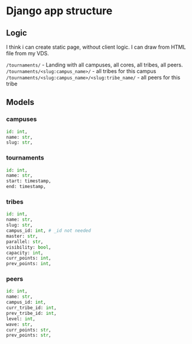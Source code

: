 # Django app structure

## Logic 
I think i can create static page, without client logic. I can draw from HTML file from my VDS.

`/tournaments/` - Landing with all campuses, all cores, all tribes, all peers. <br>
`/tournaments/<slug:campus_name>/` - all tribes for this campus <br> 
`/tournaments/<slug:campus_name>/<slug:tribe_name/` - all peers for this tribe <br> 

## Models 
### campuses
```py
id: int,
name: str,
slug: str,
```
### tournaments
```py
id: int,
name: str,
start: timestamp,
end: timestamp,
```

### tribes
```py
id: int,
name: str,
slug: str,
campus_id: int, # _id not needed
master: str,
parallel: str,
visibility: bool, 
capacity: int,
curr_points: int,
prev_points: int,
```

### peers
```py
id: int, 
name: str,
campus_id: int,
curr_tribe_id: int,
prev_tribe_id: int,
level: int,
wave: str,
curr_points: str,
prev_points: str,
```
